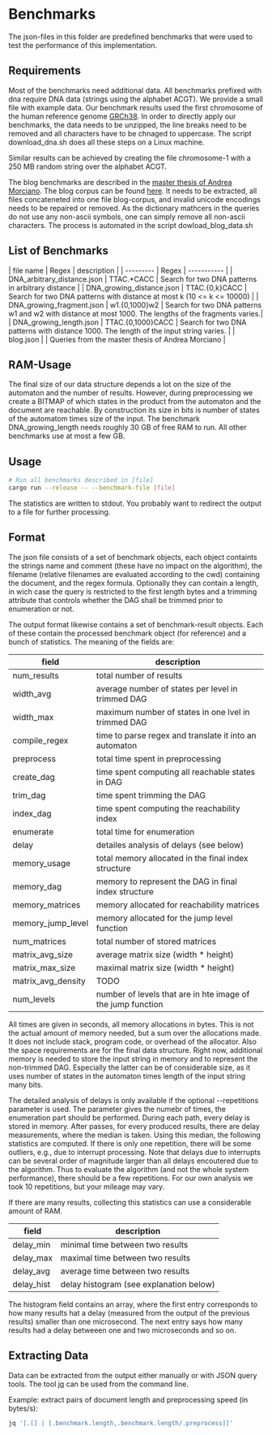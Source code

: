 Benchmarks
==========

The json-files in this folder are predefined benchmarks that were used to test
the performance of this implementation.

Requirements
------------
Most of the benchmarks need additional data. All benchmarks prefixed with dna require
DNA data (strings using the alphabet ACGT). We provide a small file with example data.
Our benchmark results used the first chromosome of the human reference genome [GRCh38](https://www.ncbi.nlm.nih.gov/genome/guide/human/). In order to directly apply our benchmarks, the data needs to be unzipped, the line breaks need to be removed and all characters have to be chnaged to uppercase. The script download\_dna.sh does all these steps on a Linux machine. 

Similar results can be achieved by creating the file chromosome-1 with a 250 MB random string over the alphabet ACGT. 

The blog benchmarks are described in the [master thesis of Andrea Morciano](https://www.politesi.polimi.it/bitstream/10589/135034/1/2017_07_Morciano.pdf). The blog corpus can be found [here](http://u.cs.biu.ac.il/~koppel/BlogCorpus.htm). It needs to be extracted, all files concateneted into one file blog-corpus, and invalid unicode encodings needs to be repaired or removed. As the dictionary mathcers in the queries do not use any non-ascii symbols, one can simply remove all non-ascii characters. The process is automated in the script dowload\_blog\_data.sh

List of Benchmarks
------------------
| file name | Regex | description |
| --------- | Regex | ----------- |
| DNA\_arbitrary\_distance.json | TTAC.\*CACC       | Search for two DNA patterns in arbitrary distance |
| DNA\_growing\_distance.json   | TTAC.{0,k}CACC    | Search for two DNA patterns with distance at most k (10 <= k <= 10000) |
| DNA\_growing\_fragment.json   | w1.{0,1000}w2     | Search for two DNA patterns w1 and w2 with distance at most 1000. The lengths of the fragments varies.|
| DNA\_growing\_length.json     | TTAC.{0,1000}CACC | Search for two DNA patterns with distance 1000. The length of the input string varies. |
| blog.json | | Queries from the master thesis of Andrea Morciano |


RAM-Usage
---------
The final size of our data structure depends a lot on the size of the automaton and the number of results. However, during preprocessing we create a BITMAP of which states in the product from the automaton and the document are reachable. By construction its size in bits is number of states of the automatom times size of the input. The benchmark DNA\_growing\_length needs roughly 30 GB of free RAM to run. All other benchmarks use at most a few GB.

Usage
-----
```bash
# Run all benchmarks described in [file]
cargo run --release -- --benchmark-file [file] 
```

The statistics are written to stdout. You probably want to redirect the output to a file for further processing.


Format
------
The json file consists of a set of benchmark objects, each object containts the
strings name and comment (these have no impact on the algorithm), the filename (relative filenames are evaluated according to the cwd) containing the document, and the regex formula. Optionally they can contain a length, in wich case the query is restricted to the first length bytes and a trimming attribute that controls whether the DAG shall be trimmed prior to enumeration or not.

The output format likewise contains a set of benchmark-result objects. Each of these contain the processed benchmark object (for reference) and a bunch of statistics.
The meaning of the fields are:

| field | description |
| ----- | ----------- |
| num\_results | total number of results |
| width\_avg | average number of states per level in trimmed DAG |
| width\_max | maximum number of states in one lvel in trimmed DAG |
| compile\_regex | time to parse regex and translate it into an automaton |
| preprocess | total time spent in preprocessing |
| create\_dag | time spent computing all reachable states in DAG |
| trim\_dag | time spent trimming the DAG |
| index\_dag| time spent computing the reachability index |
| enumerate | total time for enumeration |
| delay | detailes analysis of delays (see below) |
| memory\_usage | total memory allocated in the final index structure |
| memory\_dag | memory to represent the DAG in final index structure |
| memory\_matrices | memory allocated for reachability matrices |
| memory\_jump\_level | memory allocated for the jump level function |
| num\_matrices | total number of stored matrices |
| matrix\_avg\_size | average matrix size (width \* height) |
| matrix\_max\_size | maximal matrix size (width \* height) |
| matrix\_avg\_density | TODO |
| num\_levels | number of levels that are in hte image of the jump function |

All times are given in seconds, all memory allocations in bytes. This is not the actual amount of memory needed, but a sum over the allocations made. It does not include stack, program code, or overhead of the allocator. Also the space requirements are for the final data structure. Right now, additional memory is needed to store the input string in memory and to represent the non-trimmed DAG. Especially the latter can be of considerable size, as it uses number of states in the automaton times length of the input string many bits.

The detailed analysis of delays is only available if the optional --repetitions <num> parameter is used. The parameter gives the numebr of times, the enumeration part should be performed. During each path, every delay is stored in memory. After <num> passes, for every produced results, there are <num> delay measurements, where the median is taken. Using this median, the following statistics are computed. If there is only one repetition, there will be some outliers, e.g., due to interrupt processing. Note that delays due to interrupts can be several order of magnitude larger than all delays encoutered due to the algorithm. Thus to evaluate the algorithm (and not the whole system performance), there should be a few repetitions. For our own analysis we took 10 repetitions, but your mileage may vary.

If there are many results, collecting this statistics can use a considerable amount of RAM.

| field | description |
| ----- | ----------- |
| delay\_min | minimal time between two results |
| delay\_max | maximal time between two results |
| delay\_avg | average time between two results |
| delay\_hist | delay histogram (see explanation below) |

The histogram field contains an array, where the first entry corresponds to how many results hat a delay (measured from the output of the previous results) smaller than one microsecond. The next entry says how many results had a delay betweeen one and two microseconds and so on.

Extracting Data
---------------
Data can be extracted from the output either manually or with JSON query tools. 
The tool [jq](https://stedolan.github.io/jq/) can be used from the command line.

Example: extract pairs of document length and preprocessing speed (in bytes/s):
```bash
jq '[.[] | [.benchmark.length,.benchmark.length/.preprocess]]'
```

